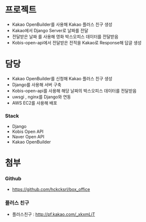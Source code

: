 # 프로젝트

* Kakao OpenBuilder를 사용해 Kakao 플러스 친구 생성
* Kakao에서 Django Server로 날짜를 전달
* 전달받은 날짜 를 사용해 영화 박스오피스 데이터를 전달받음
* Kobis-open-api에서 전달받은 전적을 Kakao로 Response해 답글 생성

# 담당

* Kakao OpenBuilder를 신청해 Kakao 플러스 친구 생성
* Django를 사용해 서버 구축
* Kobis-open-api를 사용해 해당 날짜의 박스오피스 데이터를 전달받음
* uwsgi , nginx를 Django와 연동
* AWS EC2를 사용해 배포

### Stack

* Django
* Kobis Open API
* Naver Open API
* Kakao OpenBuilder

# 첨부

### Github

* https://github.com/hckcksrl/box_office

### 플러스 친구

* 플러스친구 : http://pf.kakao.com/_xkxmLiT

